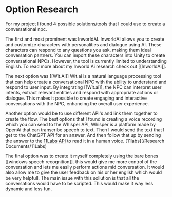 # Option Research

For my project I found 4 possible solutions/tools that I could use to create a conversational npc.

The first and most prominent was InworldAI.
InworldAI allows you to create and customize characters with personalities and dialogue using AI. These characters can respond to any questions you ask, making them ideal conversation partners. You can import these characters into Unity to create conversational NPCs. However, the tool is currently limited to understanding English. To read more about my Inworld Ai research check out [[InworldAi]].

The next option was [[Wit.Ai]]
Wit.ai is a natural language processing tool that can help create a conversational NPC with the ability to understand and respond to user input. By integrating [[Wit.ai]], the NPC can interpret user intents, extract relevant entities and respond with appropriate actions or dialogue. This makes it possible to create engaging and interactive conversations with the NPC, enhancing the overall user experience. 

Another option would be to use different API's and link them together to create the flow. The best options that I found is creating a voice recording which you can send to the Whisper API, Whisper is a platform made by OpenAi that can transcribe speech to text. Then I would send the text that I get to the ChatGPT API for an answer. And then follow that up by sending the answer to the [11Labs API](https://github.com/RensVlooswijk/PIT-Internship/blob/Dev/Research%20Documents/11Labs) to read it in a human voice.
[11labs](/Research Documents/11Labs)

The final option was to create it myself completely using the bare bones [[windows speech recognition]]. this would give me more control of the conversation and lets me easily perform actions mid conversation. It would also allow me to give the user feedback on his or her english which would be very helpfull. The main issue with this sollution is that all the conversations would have to be scripted. This would make it way less dynamic and less fun.
